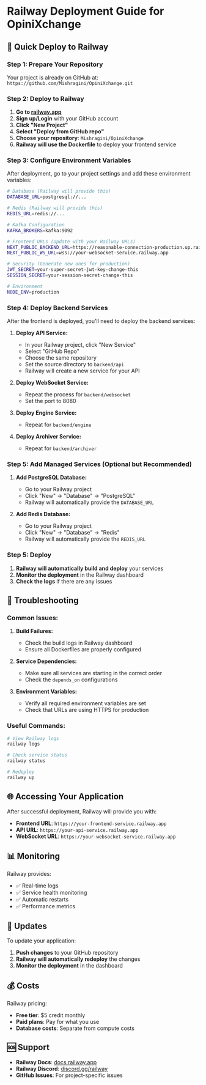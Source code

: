 # Railway Deployment Guide for OpiniXchange

## 🚀 Quick Deploy to Railway

### Step 1: Prepare Your Repository

Your project is already on GitHub at: `https://github.com/Mishragini/OpiniXchange.git`

### Step 2: Deploy to Railway

1. **Go to [railway.app](https://railway.app)**
2. **Sign up/Login** with your GitHub account
3. **Click "New Project"**
4. **Select "Deploy from GitHub repo"**
5. **Choose your repository**: `Mishragini/OpiniXchange`
6. **Railway will use the Dockerfile** to deploy your frontend service

### Step 3: Configure Environment Variables

After deployment, go to your project settings and add these environment variables:

```bash
# Database (Railway will provide this)
DATABASE_URL=postgresql://...

# Redis (Railway will provide this)
REDIS_URL=redis://...

# Kafka Configuration
KAFKA_BROKERS=kafka:9092

# Frontend URLs (Update with your Railway URLs)
NEXT_PUBLIC_BACKEND_URL=https://reasonable-connection-production.up.railway.app
NEXT_PUBLIC_WS_URL=wss://your-websocket-service.railway.app

# Security (Generate new ones for production)
JWT_SECRET=your-super-secret-jwt-key-change-this
SESSION_SECRET=your-session-secret-change-this

# Environment
NODE_ENV=production
```

### Step 4: Deploy Backend Services

After the frontend is deployed, you'll need to deploy the backend services:

1. **Deploy API Service:**

   - In your Railway project, click "New Service"
   - Select "GitHub Repo"
   - Choose the same repository
   - Set the source directory to `backend/api`
   - Railway will create a new service for your API

2. **Deploy WebSocket Service:**

   - Repeat the process for `backend/websocket`
   - Set the port to 8080

3. **Deploy Engine Service:**

   - Repeat for `backend/engine`

4. **Deploy Archiver Service:**
   - Repeat for `backend/archiver`

### Step 5: Add Managed Services (Optional but Recommended)

1. **Add PostgreSQL Database:**

   - Go to your Railway project
   - Click "New" → "Database" → "PostgreSQL"
   - Railway will automatically provide the `DATABASE_URL`

2. **Add Redis Database:**
   - Go to your Railway project
   - Click "New" → "Database" → "Redis"
   - Railway will automatically provide the `REDIS_URL`

### Step 5: Deploy

1. **Railway will automatically build and deploy** your services
2. **Monitor the deployment** in the Railway dashboard
3. **Check the logs** if there are any issues

## 🔧 Troubleshooting

### Common Issues:

1. **Build Failures:**

   - Check the build logs in Railway dashboard
   - Ensure all Dockerfiles are properly configured

2. **Service Dependencies:**

   - Make sure all services are starting in the correct order
   - Check the `depends_on` configurations

3. **Environment Variables:**
   - Verify all required environment variables are set
   - Check that URLs are using HTTPS for production

### Useful Commands:

```bash
# View Railway logs
railway logs

# Check service status
railway status

# Redeploy
railway up
```

## 🌐 Accessing Your Application

After successful deployment, Railway will provide you with:

- **Frontend URL**: `https://your-frontend-service.railway.app`
- **API URL**: `https://your-api-service.railway.app`
- **WebSocket URL**: `https://your-websocket-service.railway.app`

## 📊 Monitoring

Railway provides:

- ✅ Real-time logs
- ✅ Service health monitoring
- ✅ Automatic restarts
- ✅ Performance metrics

## 🔄 Updates

To update your application:

1. **Push changes** to your GitHub repository
2. **Railway will automatically redeploy** the changes
3. **Monitor the deployment** in the dashboard

## 💰 Costs

Railway pricing:

- **Free tier**: $5 credit monthly
- **Paid plans**: Pay for what you use
- **Database costs**: Separate from compute costs

## 🆘 Support

- **Railway Docs**: [docs.railway.app](https://docs.railway.app)
- **Railway Discord**: [discord.gg/railway](https://discord.gg/railway)
- **GitHub Issues**: For project-specific issues
